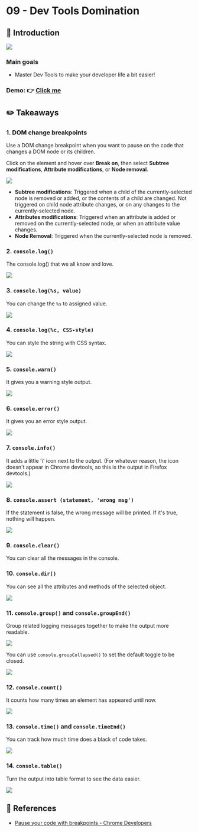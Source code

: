 # 09 - Dev Tools Domination
## :eyes: Introduction

![](./screenshot_1.jpg)

### Main goals

- Master Dev Tools to make your developer life a bit easier!

### Demo: 👉 [Click me]()

## :pencil2: Takeaways

### 1. DOM change breakpoints
Use a DOM change breakpoint when you want to pause on the code that changes a DOM node or its children.

Click on the element and hover over **Break on**, then select **Subtree modifications**, **Attribute modifications**, or **Node removal**.

![](./screenshot_2.jpg)

* **Subtree modifications**: Triggered when a child of the currently-selected node is removed or added, or the contents of a child are changed. Not triggered on child node attribute changes, or on any changes to the currently-selected node.
* **Attributes modifications**: Triggered when an attribute is added or removed on the currently-selected node, or when an attribute value changes.
* **Node Removal**: Triggered when the currently-selected node is removed.

### 2. `console.log()`
The console.log() that we all know and love.

![](./screenshot_3.jpg)

### 3. `console.log(%s, value)`
You can change the `%s` to assigned value.

![](./screenshot_4.jpg)

### 4. `console.log(%c, CSS-style)`

You can style the string with CSS syntax.

![](./screenshot_5.jpg)

### 5. `console.warn()`

It gives you a warning style output.

![](./screenshot_6.jpg)

### 6. `console.error()`

It gives you an error style output.

![](./screenshot_7.jpg)

### 7. `console.info()`

It adds a little 'i' icon next to the output. (For whatever reason, the icon doesn't appear in Chrome devtools, so this is the output in Firefox devtools.)

![](./screenshot_8.jpg)

### 8. `console.assert (statement, 'wrong msg')`

If the statement is false, the wrong message will be printed. If it's true, nothing will happen.

![](./screenshot_9.jpg)

### 9. `console.clear()`

You can clear all the messages in the console.

### 10. `console.dir()`

You can see all the attributes and methods of the selected object.

![](./screenshot_10.jpg)

### 11. `console.group()` and `console.groupEnd()`

Group related logging messages together to make the output more readable.

![](./screenshot_11.jpg)

You can use `console.groupCollapsed()` to set the default toggle to be closed.

![](./screenshot_12.jpg)

### 12. `console.count()`

It counts how many times an element has appeared until now.

![](./screenshot_13.jpg)

### 13. `console.time()` and `console.timeEnd()`

You can track how much time does a black of code takes.

![](./screenshot_14.jpg)

### 14. `console.table()`

Turn the output into table format to see the data easier.

![](./screenshot_15.jpg)

## :book: References

* [Pause your code with breakpoints - Chrome Developers](https://developer.chrome.com/docs/devtools/javascript/breakpoints/)
